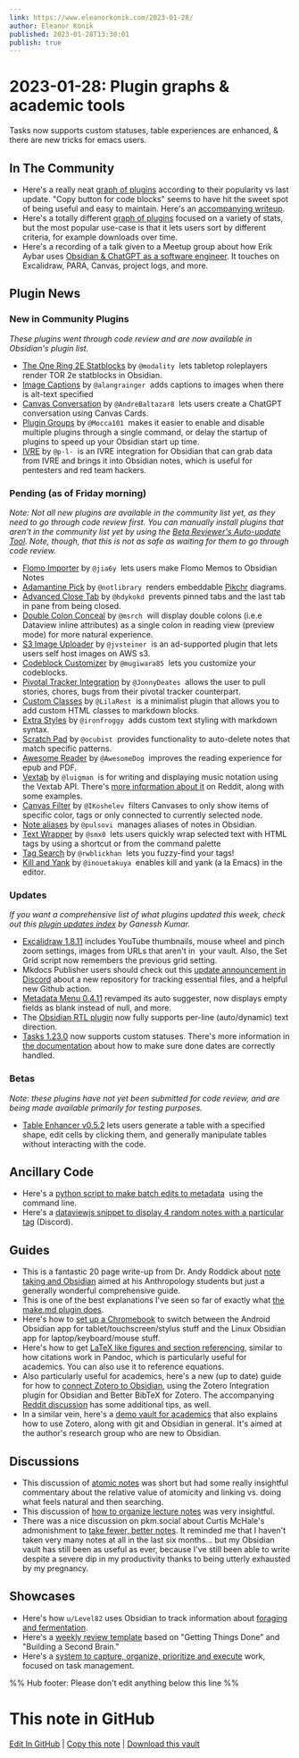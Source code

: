 ```yaml
---
link: https://www.eleanorkonik.com/2023-01-28/
author: Eleanor Konik
published: 2023-01-28T13:30:01
publish: true
---
```


# 2023-01-28: Plugin graphs & academic tools
Tasks now supports custom statuses, table experiences are enhanced, & there are new tricks for emacs users.

## In The Community

* Here's a really neat [graph of plugins](https://observablehq.com/@mauforonda/state-of-obsidian-plugins) according to their popularity vs last update. "Copy button for code blocks" seems to have hit the sweet spot of being useful and easy to maintain. Here's an [accompanying writeup](https://mauforonda.github.io/garden/notes/state-of-obsidian-plugins/).
* Here's a totally different [graph of plugins](https://nevernotmove.github.io/obsidian-stats/) focused on a variety of stats, but the most popular use-case is that it lets users sort by different criteria, for example downloads over time.
* Here's a recording of a talk given to a Meetup group about how Erik Aybar uses [Obsidian & ChatGPT as a software engineer](https://www.youtube.com/watch?v=wULSqH1M-xw&t=665s). It touches on Excalidraw, PARA, Canvas, project logs, and more.

## Plugin News

### New in Community Plugins

_These plugins went through code review and are now available in Obsidian's plugin list._

* [The One Ring 2E Statblocks](https://github.com/modality/obsidian-the-one-ring-2e-statblocks) by `@modality`  lets tabletop roleplayers render TOR 2e statblocks in Obsidian.
* [Image Captions](https://github.com/alangrainger/obsidian-image-captions) by `@alangrainger`  adds captions to images when there is alt-text specified
* [Canvas Conversation](https://github.com/AndreBaltazar8/obsidian-canvas-conversation) by `@AndreBaltazar8`  lets users create a ChatGPT conversation using Canvas Cards.
* [Plugin Groups](https://github.com/Mocca101/obsidian-plugin-groups) by `@Mocca101`  makes it easier to enable and disable multiple plugins through a single command, or delay the startup of plugins to speed up your Obsidian start up time.
* [IVRE](https://github.com/ivre/obsidian-ivre-plugin) by `@p-l-`  is an IVRE integration for Obsidian that can grab data from IVRE and brings it into Obsidian notes, which is useful for pentesters and red team hackers.

### Pending (as of Friday morning)

_Note: Not all new plugins are available in the community list yet, as they need to go through code review first. You can manually install plugins that aren't in the community list yet by using the [Beta Reviewer's Auto-update Tool](https://github.com/TfTHacker/obsidian42-brat). Note, though, that this is not as safe as waiting for them to go through code review._

* [Flomo Importer](https://github.com/jia6y/flomo-to-obsidian) by `@jia6y`  lets users make Flomo Memos to Obsidian Notes
* [Adamantine Pick](https://github.com/notlibrary/obsidian-adamantine-pick) by `@notlibrary`  renders embeddable [Pikchr](https://pikchr.org) diagrams.
* [Advanced Close Tab](https://github.com/hdykokd/obsidian-advanced-close-tab) by `@hdykokd`  prevents pinned tabs and the last tab in pane from being closed.
* [Double Colon Conceal](https://github.com/msrch/obsidian-double-colon-conceal) by `@msrch`  will display double colons (i.e.e Dataview inline attributes) as a single colon in reading view (preview mode) for more natural experience.
* [S3 Image Uploader](https://github.com/jvsteiner/s3-image-uploader) by `@jvsteiner`  is an ad-supported plugin that lets users self host images on AWS s3.
* [Codeblock Customizer](https://github.com/mugiwara85/CodeblockCustomizer) by `@mugiwara85`  lets you customize your codeblocks.
* [Pivotal Tracker Integration](https://github.com/JonnyDeates/obsidian-pivotal-tracker-integration-plugin) by `@JonnyDeates`  allows the user to pull stories, chores, bugs from their pivotal tracker counterpart.
* [Custom Classes](https://github.com/LilaRest/obsidian-custom-classes) by `@LilaRest`  is a minimalist plugin that allows you to add custom HTML classes to markdown blocks.
* [Extra Styles](https://github.com/ironfroggy/obsidian-extra-styles-plugin) by `@ironfroggy`  adds custom text styling with markdown syntax.
* [Scratch Pad](https://github.com/ocubist/obsidian-scratch-pad) by `@ocubist`  provides functionality to auto-delete notes that match specific patterns.
* [Awesome Reader](https://github.com/AwesomeDog/obsidian-awesome-reader) by `@AwesomeDog`  improves the reading experience for epub and PDF.
* [Vextab](https://github.com/luigman/obsidian-vextab) by `@luigman`  is for writing and displaying music notation using the Vextab API. There's [more information about it](https://www.reddit.com/r/ObsidianMD/comments/10j13cu/i_created_an_obsidian_plugin_for_rendering_guitar/) on Reddit, along with some examples.
* [Canvas Filter](https://github.com/IKoshelev/Obsidian-Canvas-Filter) by `@IKoshelev`  filters Canvases to only show items of specific color, tags or only connected to currently selected node.
* [Note aliases](https://github.com/pulsovi/obsidian-note-aliases) by `@pulsovi`  manages aliases of notes in Obsidian.
* [Text Wrapper](https://github.com/smx0/obs-text-wrapper) by `@smx0`  lets users quickly wrap selected text with HTML tags by using a shortcut or from the command palette
* [Tag Search](https://github.com/rwblickhan/obsidian-tag-search) by `@rwblickhan`  lets you fuzzy-find your tags!
* [Kill and Yank](https://github.com/inouetakuya/obsidian-kill-and-yank) by `@inouetakuya`  enables kill and yank (a la Emacs) in the editor.

### Updates

_If you want a comprehensive list of what plugins updated this week, check out this [plugin updates index](https://obsidian-plugin-stats.vercel.app/updates) by Ganessh Kumar._

* [Excalidraw 1.8.11](https://t.co/jX6FHU4kxt) includes YouTube thumbnails, mouse wheel and pinch zoom settings, images from URLs that aren't in  your vault. Also, the Set Grid script now remembers the previous grid setting.
* Mkdocs Publisher users should check out this [update announcement in Discord](https://discord.com/channels/686053708261228577/855181471643861002/1066144217182785596) about a new repository for tracking essential files, and a helpful new Github action.
* [Metadata Menu 0.4.11](https://github.com/mdelobelle/metadatamenu) revamped its auto suggester, now displays empty fields as blank instead of null, and more.
* The [Obsidian RTL plugin](https://github.com/esm7/obsidian-rtl) now fully supports per-line (auto/dynamic) text direction.
* [Tasks 1.23.0](https://github.com/obsidian-tasks-group/obsidian-tasks/releases/tag/1.23.0) now supports custom statuses. There's more information in [the documentation](https://obsidian-tasks-group.github.io/obsidian-tasks/getting-started/statuses/#done-date-recurrence-and-statuses) about how to make sure done dates are correctly handled.

### Betas

_Note: these plugins have not yet been submitted for code review, and are being made available primarily for testing purposes._

* [Table Enhancer v0.5.2](https://github.com/Stardusten/ob-table-enhancer) lets users generate a table with a specified shape, edit cells by clicking them, and generally manipulate tables without interacting with the code.

## Ancillary Code

* Here's a [python script to make batch edits to metadata](https://www.reddit.com/r/ObsidianMD/comments/10izlby/python_script_to_make_batch_updates_to_obsidian/)  using the command line.
* Here's a [dataviewjs snippet to display 4 random notes with a particular tag](https://discord.com/channels/686053708261228577/710585052769157141/1065956866988974110) (Discord).

## Guides

* This is a fantastic 20 page write-up from Dr. Andy Roddick about [note taking and Obsidian](https://docs.google.com/document/d/1365bPgh4iv-MciZx9BiguCJRJo-D3Zh7J_mrT-_Ws6g/edit) aimed at his Anthropology students but just a generally wonderful comprehensive guide.
* This is one of the best explanations I've seen so far of exactly what [the make.md plugin does](https://beingpax.medium.com/make-md-the-most-beginner-friendly-plugin-for-obsidian-6e521769d6e0).
* Here's how to [set up a Chromebook](https://reddit.com/r/ObsidianMD/comments/10jvxsl/how_to_setup_high_ram_vaults_on_chrome_os/) to switch between the Android Obsidian app for tablet/touchscreen/stylus stuff and the Linux Obsidian app for laptop/keyboard/mouse stuff.
* Here's how to get [LaTeX like figures and section referencing](https://www.reddit.com/r/ObsidianMD/comments/10lp7e0/latexlike_figures_and_section_referencing_in/), similar to how citations work in Pandoc, which is particularly useful for academics. You can also use it to reference equations.
* Also particularly useful for academics, here's a new (up to date) guide for how to [connect Zotero to Obsidian](http://gizn.org/notes/2023/01/20/how-to-connect-zotero-with-obsidian.html), using the Zotero Integration plugin for Obsidian and Better BibTeX for Zotero. The accompanying [Reddit discussion](https://www.reddit.com/r/ObsidianMD/comments/10k2pl2/how_to_connect_zotero_with_obsidian/) has some additional tips, as well.
* In a similar vein, here's a [demo vault for academics](https://github.com/rlaker/Obsidian-for-Academia) that also explains how to use Zotero, along with git and Obsidian in general. It's aimed at the author's research group who are new to Obsidian.

## Discussions

* This discussion of [atomic notes](https://www.reddit.com/r/ObsidianMD/comments/10jsrma/the_leap_into_atomic_notes/) was short but had some really insightful commentary about the relative value of atomicity and linking vs. doing what feels natural and then searching.
* This discussion of [how to organize lecture notes](https://www.reddit.com/r/ObsidianMD/comments/10jltrh/those_that_use_obsidian_for_taking_notes_in_class/) was very insightful.
* There was a nice discussion on pkm.social about Curtis McHale's admonishment to [take fewer, better notes](https://pkm.social/@donovanpalmer/109750814606005859). It reminded me that I haven't taken very many notes at all in the last six months... but my Obsidian vault has still been as useful as ever, because I've still been able to write despite a severe dip in my productivity thanks to being utterly exhausted by my pregnancy.

## Showcases

* Here's how `u/Level82` uses Obsidian to track information about [foraging and fermentation](https://www.reddit.com/r/ObsidianMD/comments/10i8v8v/another_fun_usecase_fermentation_and_foraging/).
* Here's a [weekly review template](https://www.reddit.com/r/ObsidianMD/comments/10l3axw/weekly_review_template_loosely_based_on_second/) based on "Getting Things Done" and "Building a Second Brain."
* Here's a [system to capture, organize, prioritize and execute](https://techblog.commercetools.com/a-systematic-approach-to-organizing-yourself-with-obsidian-944d9d1cf98f) work, focused on task management.

%% Hub footer: Please don't edit anything below this line %%

# This note in GitHub

<span class="git-footer">[Edit In GitHub](https://github.dev/obsidian-community/obsidian-hub/blob/main/01%20-%20Community/Obsidian%20Roundup/2023-01-28%20Plugin%20graphs%20%26%20academic%20tools.md "git-hub-edit-note") | [Copy this note](https://raw.githubusercontent.com/obsidian-community/obsidian-hub/main/01%20-%20Community/Obsidian%20Roundup/2023-01-28%20Plugin%20graphs%20%26%20academic%20tools.md "git-hub-copy-note") | [Download this vault](https://github.com/obsidian-community/obsidian-hub/archive/refs/heads/main.zip "git-hub-download-vault") </span>
